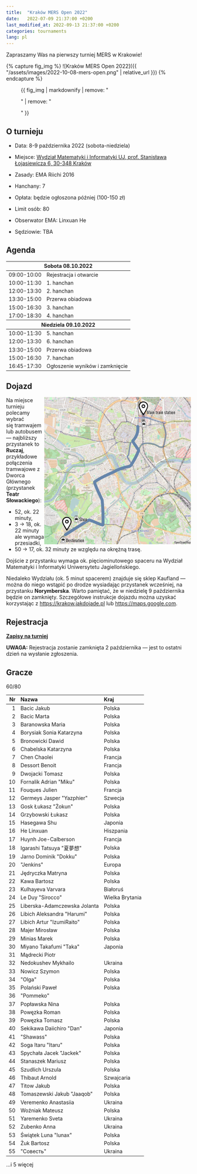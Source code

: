 ```yaml
---
title:  "Kraków MERS Open 2022"
date:   2022-07-09 21:37:00 +0200
last_modified_at: 2022-09-13 21:37:00 +0200
categories: tournaments
lang: pl
---
```


Zapraszamy Was na pierwszy turniej MERS w Krakowie!

{% capture fig_img %}
![Kraków MERS Open 2022]({{ "/assets/images/2022-10-08-mers-open.png" | relative_url }})
{% endcapture %}

<figure>
  {{ fig_img | markdownify | remove: "<p>" | remove: "</p>" }}
</figure>

## O turnieju

* Data: 8-9 października 2022 (sobota-niedziela)
* Miejsce: [Wydział Matematyki i Informatyki UJ, prof. Stanisława Łojasiewicza 6, 30-348 Kraków](https://goo.gl/maps/izBiryMK8gM9GpQd6)
* Zasady: EMA Riichi 2016
* Hanchany: 7
* Opłata: będzie ogłoszona później (100-150 zł)
* Limit osób: 80

* Obserwator EMA: Linxuan He
* Sędziowie: TBA

## Agenda

<center>
<table id="mers-2022-agenda">
<thead>
  <tr><th colspan="2">Sobota 08.10.2022</th></tr>
</thead>
<tbody>
  <tr>
    <td>09:00-10:00</td>
    <td>Rejestracja i otwarcie</td>
  </tr>
  <tr>
    <td>10:00-11:30</td>
    <td>1. hanchan</td>
  </tr>
  <tr>
    <td>12:00-13:30</td>
    <td>2. hanchan</td>
  </tr>
  <tr>
    <td>13:30-15:00</td>
    <td>Przerwa obiadowa</td>
  </tr>
  <tr>
    <td>15:00-16:30</td>
    <td>3. hanchan</td>
  </tr>
  <tr>
    <td>17:00-18:30</td>
    <td>4. hanchan</td>
  </tr>
</tbody>
<thead>
  <tr><th colspan="2">Niedziela 09.10.2022</th></tr>
</thead>
<tbody>
  <tr>
    <td>10:00-11:30</td>
    <td>5. hanchan</td>
  </tr>
  <tr>
    <td>12:00-13:30</td>
    <td>6. hanchan</td>
  </tr>
  <tr>
    <td>13:30-15:00</td>
    <td>Przerwa obiadowa</td>
  </tr>
  <tr>
    <td>15:00-16:30</td>
    <td>7. hanchan</td>
  </tr>
  <tr>
    <td>16:45-17:30</td>
    <td>Ogłoszenie wyników i zamknięcie</td>
  </tr>
</tbody>
</table>
</center>

## Dojazd

<a href="/assets/images/mers-2022-map.png">
  <img style="float: right; width: 400px; max-width: 100%;" src="/assets/images/mers-2022-map.png" alt="Mapa dojazdu" />
</a>

Na miejsce turnieju polecamy wybrać się tramwajem lub autobusem &mdash;
najbliższy przystanek to **Ruczaj**, przykładowe
połączenia tramwajowe z Dworca Głównego (przystanek **Teatr Słowackiego**):
* 52, ok. 22 minuty,
* 3 &#8594; 18, ok. 22 minuty ale wymaga przesiadki,
* 50 &#8594; 17, ok. 32 minuty ze względu na okrężną trasę.

Dojście z przystanku wymaga ok. pięciominutowego spaceru na Wydział Matematyki i
Informatyki Uniwersytetu Jagiellońskiego.

Niedaleko Wydziału (ok. 5 minut spacerem) znajduje się sklep Kaufland &mdash;
można do niego wstąpić po drodze wysiadając przystanek wcześniej, na przystanku
**Norymberska**.
Warto pamiętać, że w niedzielę 9 października będzie on zamknięty.
Szczegółowe instrukcje dojazdu można uzyskać korzystając z
<https://krakow.jakdojade.pl> lub <https://maps.google.com>.

## Rejestracja

**[Zapisy na turniej](https://forms.gle/n25tH2yqy7i7nW7DA)**

**UWAGA:** Rejestracja zostanie zamknięta 2 października &mdash; jest to
ostatni dzień na wysłanie zgłoszenia.

## Gracze

<div class="progress" style="margin-bottom: 0.5em">
	<div
		class="progress-bar progress-bar-striped"
		role="progressbar"
		style="width: calc(100%*60/80);"
		aria-valuenow="60"
		aria-valuemin="0"
		aria-valuemax="80">
		60/80
	</div>
</div>

<center id="biggus-tablus" markdown="block">

| Nr | Nazwa                        | Kraj            |
|---:|:-----------------------------|:----------------|
|  1 | Bacic Jakub                  | Polska          |
|  2 | Bacic Marta                  | Polska          |
|  3 | Baranowska Maria             | Polska          |
|  4 | Borysiak Sonia Katarzyna     | Polska          |
|  5 | Bronowicki Dawid             | Polska          |
|  6 | Chabelska Katarzyna          | Polska          |
|  7 | Chen Chaolei                 | Francja         |
|  8 | Dessort Benoit               | Francja         |
|  9 | Dwojacki Tomasz              | Polska          |
| 10 | Fornalik Adrian "Miku"       | Polska          |
| 11 | Fouques Julien               | Francja         |
| 12 | Germeys Jasper "Yazphier"    | Szwecja         |
| 13 | Gosk Łukasz "Żokun"          | Polska          |
| 14 | Grzybowski Łukasz            | Polska          |
| 15 | Hasegawa Shu                 | Japonia         |
| 16 | He Linxuan                   | Hiszpania       |
| 17 | Huynh Joe-Calberson          | Francja         |
| 18 | Igarashi Tatsuya "夏夢想"    | Polska          |
| 19 | Jarno Dominik "Dokku"        | Polska          |
| 20 | "Jenkins"                    | Europa          |
| 21 | Jędryczka Matryna            | Polska          |
| 22 | Kawa Bartosz                 | Polska          |
| 23 | Kulhayeva Varvara            | Białoruś        |
| 24 | Le Duy "Sirocco"             | Wielka Brytania |
| 25 | Liberska-Adamczewska Jolanta | Polska          |
| 26 | Libich Aleksandra "Harumi"   | Polska          |
| 27 | Libich Artur "IzumiRaito"    | Polska          |
| 28 | Majer Mirosław               | Polska          |
| 29 | Minias Marek                 | Polska          |
| 30 | Miyano Takafumi "Taka"       | Japonia         |
| 31 | Mądrecki Piotr               |                 |
| 32 | Nedokushev Mykhailo          | Ukraina         |
| 33 | Nowicz Szymon                | Polska          |
| 34 | "Olga"                       | Polska          |
| 35 | Polański Paweł               | Polska          |
| 36 | "Pommeko"                    |                 |
| 37 | Popławska Nina               | Polska          |
| 38 | Powęzka Roman                | Polska          |
| 39 | Powęzka Tomasz               | Polska          |
| 40 | Sekikawa Daiichiro "Dan"     | Japonia         |
| 41 | "Shawass"                    | Polska          |
| 42 | Soga Itaru "Itaru"           | Polska          |
| 43 | Spychała Jacek "Jackek"      | Polska          |
| 44 | Stanaszek Mariusz            | Polska          |
| 45 | Szudlich Urszula             | Polska          |
| 46 | Thibaut Arnold               | Szwajcaria      |
| 47 | Titow Jakub                  | Polska          |
| 48 | Tomaszewski Jakub "Jaaqob"   | Polska          |
| 49 | Veremenko Anastasiia         | Ukraina         |
| 50 | Woźniak Mateusz              | Polska          |
| 51 | Yaremenko Sveta              | Ukraina         |
| 52 | Zubenko Anna                 | Ukraina         |
| 53 | Świątek Luna "lunax"         | Polska          |
| 54 | Żuk Bartosz                  | Polska          |
| 55 | "Совесть"                    | Ukraina         |

</center>

...i 5 więcej
